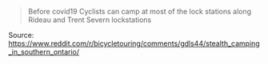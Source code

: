 > Before covid19 Cyclists can camp at most of the lock stations along Rideau and Trent Severn lockstations

Source: https://www.reddit.com/r/bicycletouring/comments/gdls44/stealth_camping_in_southern_ontario/
